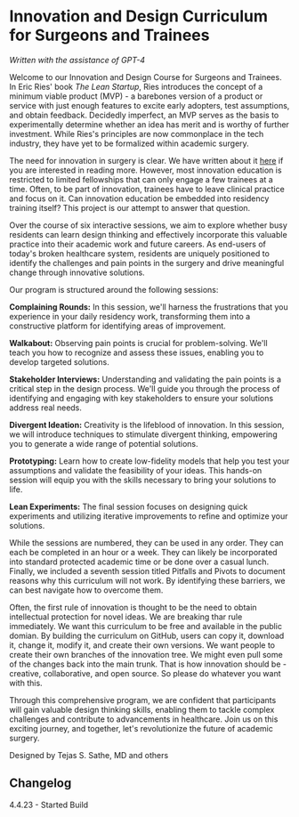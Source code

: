 # Innovation and Design Curriculum for Surgeons and Trainees

*Written with the assistance of GPT-4*


Welcome to our Innovation and Design Course for Surgeons and Trainees. In Eric Ries' book *The Lean Startup*, Ries introduces the concept of a minimum viable product (MVP) - a barebones version of a product or service with just enough features to excite early adopters, test assumptions, and obtain feedback. Decidedly imperfect, an MVP serves as the basis to experimentally determine whether an idea has merit and is worthy of further investment. While Ries's principles are now commonplace in the tech industry, they have yet to be formalized within academic surgery.

The need for innovation in surgery is clear. We have written about it [here](https://www.ideasurg.pub/teach-design-to-surgical-trainees/) if you are interested in reading more. However, most innovation education is restricted to limited fellowships that can only engage a few trainees at a time. Often, to be part of innovation, trainees have to leave clinical practice and focus on it. Can innovation education be embedded into residency training itself? This project is our attempt to answer that question.

Over the course of six interactive sessions, we aim to explore whether busy residents can learn design thinking and effectively incorporate this valuable practice into their academic work and future careers. As end-users of today's broken healthcare system, residents are uniquely positioned to identify the challenges and pain points in the surgery and drive meaningful change through innovative solutions.

Our program is structured around the following sessions:

**Complaining Rounds:** In this session, we'll harness the frustrations that you experience in your daily residency work, transforming them into a constructive platform for identifying areas of improvement.

**Walkabout:** Observing pain points is crucial for problem-solving. We'll teach you how to recognize and assess these issues, enabling you to develop targeted solutions.

**Stakeholder Interviews:** Understanding and validating the pain points is a critical step in the design process. We'll guide you through the process of identifying and engaging with key stakeholders to ensure your solutions address real needs.

**Divergent Ideation:** Creativity is the lifeblood of innovation. In this session, we will introduce techniques to stimulate divergent thinking, empowering you to generate a wide range of potential solutions.

**Prototyping:** Learn how to create low-fidelity models that help you test your assumptions and validate the feasibility of your ideas. This hands-on session will equip you with the skills necessary to bring your solutions to life.

**Lean Experiments:** The final session focuses on designing quick experiments and utilizing iterative improvements to refine and optimize your solutions.

While the sessions are numbered, they can be used in any order. They can each be completed in an hour or a week. They can likely be incorporated into standard protected academic time or be done over a casual lunch. Finally, we included a seventh session titled Pitfalls and Pivots to document reasons why this curriculum will not work. By identifying these barriers, we can best navigate how to overcome them.

Often, the first rule of innovation is thought to be the need to obtain intellectual protection for novel ideas. We are breaking thar rule immediately. We want this curriculum to be free and available in the public domian. By building the curriculum on GitHub, users can copy it, download it, change it, modify it, and create their own versions. We want people to create their own branches of the innovation tree. We might even pull some of the changes back into the main trunk. That is how innovation should be - creative, collaborative, and open source. So please do whatever you want with this.

Through this comprehensive program, we are confident that participants will gain valuable design thinking skills, enabling them to tackle complex challenges and contribute to advancements in healthcare. Join us on this exciting journey, and together, let's revolutionize the future of academic surgery.

Designed by Tejas S. Sathe, MD and others

## Changelog

4.4.23 - Started Build

